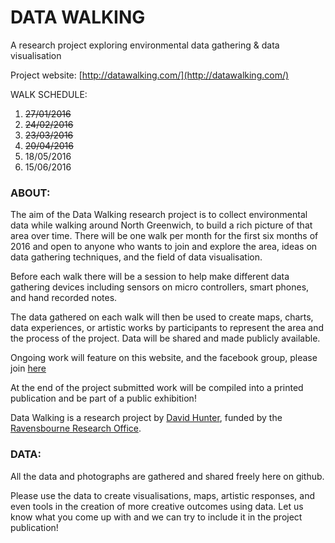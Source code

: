 # DATA WALKING
A research project exploring environmental data gathering & data visualisation

Project website: [http://datawalking.com/](http://datawalking.com/)

WALK SCHEDULE:

1. ~~27/01/2016~~
2. ~~24/02/2016~~
3. ~~23/03/2016~~
4. ~~20/04/2016~~
5. 18/05/2016
6. 15/06/2016

### ABOUT:<br/>
The aim of the Data Walking research project is to collect environmental data while walking around North Greenwich, to build a rich picture of that area over time. There will be one walk per month for the first six months of 2016 and open to anyone who wants to join and explore the area, ideas on data gathering techniques, and the field of data visualisation.

Before each walk there will be a session to help make different data gathering devices including sensors on micro controllers, smart phones, and hand recorded notes.

The data gathered on each walk will then be used to create maps, charts, data experiences, or artistic works by participants to represent the area and the process of the project. Data will be shared and made publicly available.

Ongoing work will feature on this website, and the facebook group, please join [here](https://www.facebook.com/groups/1044556812269511/)

At the end of the project submitted work will be compiled into a printed publication and be part of a public exhibition!

Data Walking is a research project by [David Hunter](http://davidhunterdesign.com), funded by the [Ravensbourne Research Office](https://www.ravensbourne.ac.uk/research/).

### DATA:
All the data and photographs are gathered and shared freely here on github.

Please use the data to create visualisations, maps, artistic responses, and even tools in the creation of more creative outcomes using data. Let us know what you come up with and we can try to include it in the project publication!